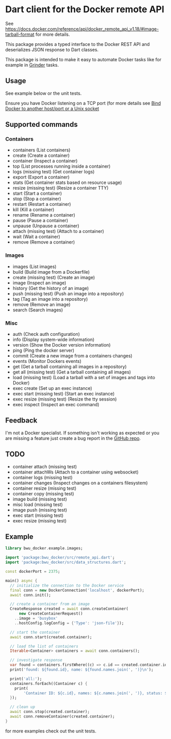 # Dart client for the Docker remote API

See https://docs.docker.com/reference/api/docker_remote_api_v1.18/#image-tarball-format 
for more details.

This package provides a typed interface to the Docker REST API and deserializes
JSON response to Dart classes.

This package is intended to make it easy to automate Docker tasks like for 
example in [Grinder](https://pub.dartlang.org/packages/grinder) tasks.

## Usage

See example below or the unit tests.

Ensure you have Docker listening on a TCP port (for more details see 
[Bind Docker to another host/port or a Unix socket](https://docs.docker.com/articles/basics/#bind-docker-to-another-hostport-or-a-unix-socket)


## Supported commands

### Containers
- containers (List containers)
- create (Create a container)
- container (Inspect a container)
- top (List processes running inside a container) 
- logs (missing test) (Get container logs)
- export (Export a container)
- stats (Get container stats based on resource usage)
- resize (missing test) (Resize a container TTY)
- start (Start a container)
- stop (Stop a container)
- restart (Restart a container)
- kill (Kill a container)
- rename (Rename a container)
- pause (Pause a container)
- unpause (Unpause a container)
- attach (missing test) (Attach to a container)
- wait (Wait a container)
- remove (Remove a container)

### Images
- images (List images)
- build (Build image from a Dockerfile)
- create (missing test) (Create an image)
- image (Inspect an image)
- history (Get the history of an image)
- push (missing test) (Push an image into a repository)
- tag (Tag an image into a repository)
- remove (Remove an image)
- search (Search images)

### Misc
- auth (Check auth configuration)
- info (Display system-wide information)
- version (Show the Docker version information)
- ping (Ping the docker server)
- commit (Create a new image from a containers changes)
- events (Monitor Dockers events)
- get (Get a tarball containing all images in a repository)
- get all (missing test) (Get a tarball containing all images)
- load (missing test) (Load a tarball with a set of images and tags into Docker)
- exec create (Set up an exec instance)
- exec start (missing test) (Start an exec instance)
- exec resize (missing test) (Resize the tty session) 
- exec inspect (Inspect an exec command) 

## Feedback

I'm not a Docker specialist. If something isn't working as expected or you are
missing a feature just create a bug report in the 
[GitHub repo](https://github.com/bwu-dart/bwu_docker/issues).

## TODO
- container attach (missing test) 
- container attachWs (Attach to a container using websocket)
- container logs (missing test)
- container changes (Inspect changes on a containers filesystem)
- container resize (missing test)
- container copy (missing test)
- image build (missing test)
- misc load (missing test)
- image push (missing test)
- exec start (missing test) 
- exec resize (missing test)


## Example

```dart
library bwu_docker.example.images;

import 'package:bwu_docker/src/remote_api.dart';
import 'package:bwu_docker/src/data_structures.dart';

const dockerPort = 2375;

main() async {
  // initialize the connection to the Docker service
  final conn = new DockerConnection('localhost', dockerPort);
  await conn.init();

  // create a container from an image
  CreateResponse created = await conn.createContainer(
      new CreateContainerRequest()
    ..image = 'busybox'
    ..hostConfig.logConfig = {'Type': 'json-file'});

  // start the container
  await conn.start(created.container);

  // load the list of containers
  Iterable<Container> containers = await conn.containers();

  // investigate response
  var found = containers.firstWhere((c) => c.id == created.container.id);
  print('found: ${found.id}, name: ${found.names.join(', ')}\n');

  print('all:');
  containers.forEach((Container c) {
    print(
        'Container ID: ${c.id}, names: ${c.names.join(', ')}, status: ${c.status}');
  });

  // clean up
  await conn.stop(created.container);
  await conn.removeContainer(created.container);
}
```

for more examples check out the unit tests.
